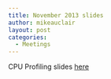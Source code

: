 ```yaml
---
title: November 2013 slides
author: mikeauclair
layout: post
categories:
  - Meetings
---
```


CPU Profiling slides [here](http://www.slideshare.net/mikeauclair/cpu-profiling)